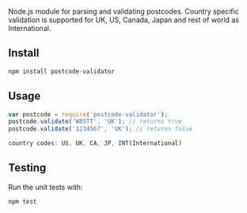 Node.js module for parsing and validating postcodes. Country specific validation is supported for UK, US, Canada, Japan and rest of world as International.

## Install

```javascript
npm install postcode-validator
```

## Usage

```javascript
var postcode = require('postcode-validator');
postcode.validate('W85TT', 'UK'); // returns true
postcode.validate('1234567', 'UK'); // returns false

country codes: US, UK, CA, JP, INT(International)
```

## Testing

Run the unit tests with:
```javascript
npm test
```
